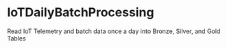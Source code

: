 # IoTDailyBatchProcessing
Read IoT Telemetry and batch data once a day into Bronze, Silver, and Gold Tables
